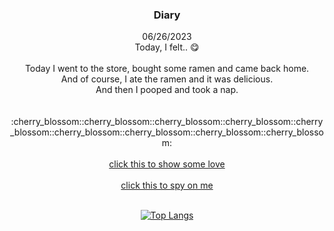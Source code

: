 <div align="center">
    <h3>Diary</h3>
    06/26/2023 <br>
    Today, I felt.. 😋 <br><br>
    Today I went to the store, bought some ramen and came back home. <br>
    And of course, I ate the ramen and it was delicious. <br>
    And then I pooped and took a nap. <br>
    <br><br>
    :cherry_blossom::cherry_blossom::cherry_blossom::cherry_blossom::cherry_blossom::cherry_blossom::cherry_blossom::cherry_blossom::cherry_blossom: <br><br>
    <a href="https://goentity.github.io/auto_git_push_for_my_blog/">click this to show some love</a> <br><br>
    <a href="https://goentity.github.io/GoEntity_Github/">click this to spy on me</a>
</div>

<br>

<div align="center">
    
  [![Top Langs](https://github-readme-stats.vercel.app/api/top-langs/?username=goentity&layout=pie&theme=dracula&langs_count=99)](https://github.com/anuraghazra/github-readme-stats)
  
</div>
